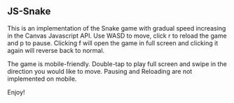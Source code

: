 ## JS-Snake

This is an implementation of the Snake game with gradual speed increasing in the Canvas Javascript API. Use WASD to move, click r to reload the game and p to pause. Clicking f will open the game in full screen and clicking it again will reverse back to normal.

The game is mobile-friendly. Double-tap to play full screen and swipe in the direction you would like to move. Pausing and Reloading are not implemented on mobile.

Enjoy!
